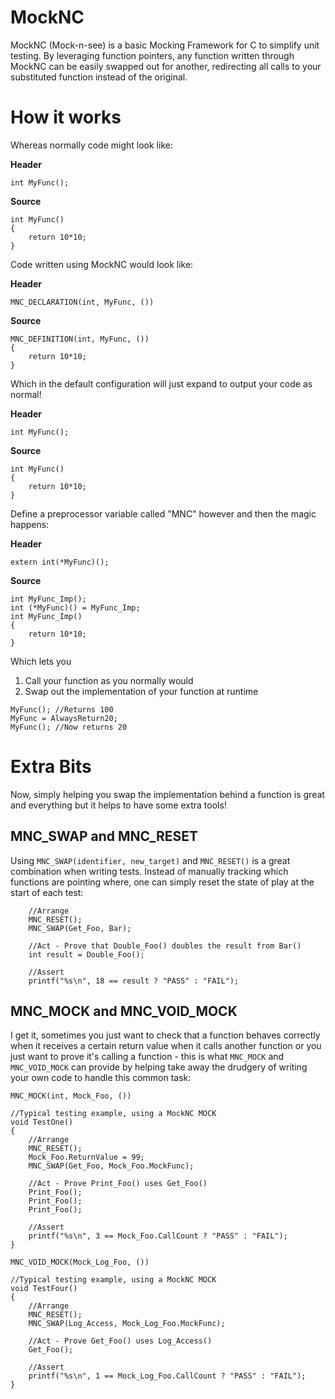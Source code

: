 # MockNC
MockNC (Mock-n-see) is a basic Mocking Framework for C to simplify unit testing. By leveraging function pointers, any function written through MockNC can be easily swapped out for another, redirecting all calls to your substituted function instead of the original. 
# How it works
Whereas normally code might look like:

**Header**
```
int MyFunc();
```
**Source**
```
int MyFunc()
{
    return 10*10;
}
```
Code written using MockNC would look like:

**Header**
```
MNC_DECLARATION(int, MyFunc, ())
```
**Source**
```
MNC_DEFINITION(int, MyFunc, ())
{
    return 10*10;
}
```
Which in the default configuration will just expand to output your code as normal!

**Header**
```
int MyFunc();
```
**Source**
```
int MyFunc()
{
    return 10*10;
}
```
Define a preprocessor variable called "MNC" however and then the magic happens:

**Header**
```
extern int(*MyFunc)();
```
**Source**
```
int MyFunc_Imp();
int (*MyFunc)() = MyFunc_Imp;
int MyFunc_Imp()
{
    return 10*10;
}
```
Which lets you
1. Call your function as you normally would
2. Swap out the implementation of your function at runtime

```
MyFunc(); //Returns 100
MyFunc = AlwaysReturn20;
MyFunc(); //Now returns 20
```

# Extra Bits
Now, simply helping you swap the implementation behind a function is great and everything but it helps to have some extra tools!

## MNC_SWAP and MNC_RESET
Using ```MNC_SWAP(identifier, new_target)``` and ```MNC_RESET()``` is a great combination when writing tests. Instead of manually tracking which functions are pointing where, one can simply reset the state of play at the start of each test:
```
    //Arrange
    MNC_RESET();
    MNC_SWAP(Get_Foo, Bar);

    //Act - Prove that Double_Foo() doubles the result from Bar()
    int result = Double_Foo();

    //Assert
    printf("%s\n", 18 == result ? "PASS" : "FAIL");
```

## MNC_MOCK and MNC_VOID_MOCK
I get it, sometimes you just want to check that a function behaves correctly when it receives a certain return value when it calls another function or you just want to prove it's calling a function - this is what ```MNC_MOCK``` and ```MNC_VOID_MOCK``` can provide by helping take away the drudgery of writing your own code to handle this common task:
```
MNC_MOCK(int, Mock_Foo, ())

//Typical testing example, using a MockNC MOCK
void TestOne()
{
	//Arrange
	MNC_RESET();
	Mock_Foo.ReturnValue = 99;
	MNC_SWAP(Get_Foo, Mock_Foo.MockFunc);

	//Act - Prove Print_Foo() uses Get_Foo()
	Print_Foo();
	Print_Foo();
	Print_Foo();

	//Assert
	printf("%s\n", 3 == Mock_Foo.CallCount ? "PASS" : "FAIL");
}
```

```
MNC_VOID_MOCK(Mock_Log_Foo, ())

//Typical testing example, using a MockNC MOCK
void TestFour()
{
	//Arrange
	MNC_RESET();
	MNC_SWAP(Log_Access, Mock_Log_Foo.MockFunc);

	//Act - Prove Get_Foo() uses Log_Access()
	Get_Foo();

	//Assert
	printf("%s\n", 1 == Mock_Log_Foo.CallCount ? "PASS" : "FAIL");
}
```
